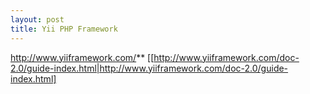 ```yaml
---
layout: post
title: Yii PHP Framework
---
```


http://www.yiiframework.com/**
[[http://www.yiiframework.com/doc-2.0/guide-index.html|http://www.yiiframework.com/doc-2.0/guide-index.html]
